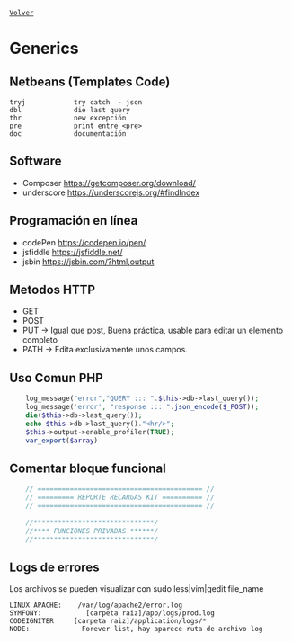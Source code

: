 ﻿[`Volver`](../index.html)

# Generics

## Netbeans (Templates Code)

	tryj			try catch  - json
	dbl 			die last query
	thr 			new excepción
	pre 			print entre <pre>
	doc 			documentación 

## Software

- Composer https://getcomposer.org/download/
- underscore https://underscorejs.org/#findIndex 

## Programación en línea

- codePen https://codepen.io/pen/
- jsfiddle https://jsfiddle.net/
- jsbin https://jsbin.com/?html,output

## Metodos HTTP
- GET
- POST
- PUT → Igual que post, Buena práctica, usable para editar un elemento completo
- PATH → Edita exclusivamente unos campos.

## Uso Comun PHP
```php
	log_message("error","QUERY ::: ".$this->db->last_query());  		// Log de últma consulta
	log_message('error', "response ::: ".json_encode($_POST));  	    // Log de array 
	die($this->db->last_query());   									// Imprimir última consulta (matar proceso)
	echo $this->db->last_query()."<hr/>";   							// Imprimir última consulta
	$this->output->enable_profiler(TRUE);   							// Habilitar profiler de codeigniter 
	var_export($array)  												// Imprimir array	
```

## Comentar bloque funcional
```php
	// ========================================= //
	// ========= REPORTE RECARGAS KIT ========== //
	// ========================================= //
	
	//******************************/
	//**** FUNCIONES PRIVADAS ******/
	//******************************/
```

## Logs de errores

Los archivos se pueden visualizar con sudo less|vim|gedit file_name

	LINUX APACHE: 	 /var/log/apache2/error.log
	SYMFONY:		   [carpeta raiz]/app/logs/prod.log
	CODEIGNITER		[carpeta raiz]/application/logs/*
	NODE:			  Forever list, hay aparece ruta de archivo log